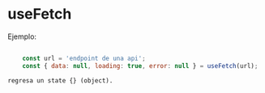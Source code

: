 # useFetch

Ejemplo:
```javascript

    const url = 'endpoint de una api';
    const { data: null, loading: true, error: null } = useFetch(url);
```
    regresa un state {} (object).